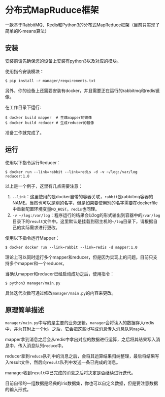 # 分布式MapRuduce框架

一款基于RabbitMQ、Redis和Python3的分布式MapReduce框架（目前只实现了简单的K-means算法）

## 安装

安装前请先确保您的设备上安装有python3以及对应的模块。

使用指令安装模块：

```shell
$ pip install -r manager/requirements.txt
```

另外，你的设备上还需要安装有docker，并且需要正在运行的rabbitmq和redis镜像。

在工作目录下运行:

```shell
$ docker build mapper  # 生成mapper的镜像
$ docker build reducer # 生成reducer的镜像
```

准备工作就完成了。

## 运行

使用以下指令运行Reducer：

```shell
$ docker run --link=rabbit --link=redis -d -v ~/log:/var/log reducer:1.0
```

以上是一个例子，这里有几点需要注意：

1. `--link`：这里使用的是docker自带的容器关联，`rabbit`是rabbitmq容器的NAME。当然也可以是别的名字，但是如果要使用别的名字需要在dockerfile中重新配置环境变量`MQ_HOST`。`redis`也同理。
2. `-v ~/log:/var/log`：程序运行的结果会以log的形式输出到容器中的`/var/log`目录下的`result`文件中。这里默认是挂载到宿主机的`~/log`目录下，请根据自己的实际需求进行更改。

使用以下指令运行Mapper：

```shell
$ docker docker run --link=rabbit --link=redis -d mapper:1.0
```

理论上可以同时运行多个mapper和reducer，但是因为实现上的问题，目前只支持多个mapper和一个reducer。

当确认mapper和reducer已经启动成功之后，使用指令：

```shell
$ python3 manager/main.py
```

具体迭代次数可通过修改`manager/main.py`的内容来更改。

## 原理简单描述

`manager/main.py`中写的是主要的业务逻辑。`manager`会将读入的数据存入redis中，并为其附上一个id。之后，它会把这些id写成消息传入消息队列`map`中。

mapper拿到消息之后会从redis中拿出对应的数据进行运算，之后将其结果写入消息中，传入消息队列`reduce`中。

reducer拿到`reduce`队列中的消息之后，会将其运算结果归纳整理，最后将结果写入result文件，然后向`result`队列中发送一条已完成的消息。

manager收到`result`中已完成的消息之后将决定是否继续进行迭代。

目前自带的一组数据是经典的Iris数据集，你也可以自定义数据，但是要注意数据的输入形式。